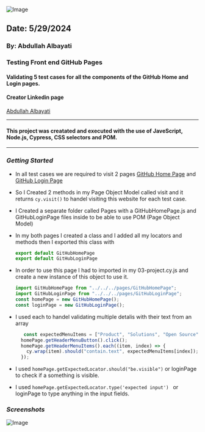 ![Image](https://www.cypress.io/cypress_logo_social.png)

## Date: 5/29/2024

### By: Abdullah Albayati

### Testing Front end GitHub Pages

#### Validating 5 test cases for all the components of the GitHub Home and Login pages.

#### Creator Linkedin page

[Abdullah Albayati](https://www.linkedin.com/in/albayati-abdullah/)

---

#### This project was creatated and executed with the use of JaveScript, Node.js, Cypress, CSS selectors and POM.

---

### _Getting Started_

- In all test cases we are required to visit 2 pages [GitHub Home Page](https://github.com/) and [GitHub Login Page](https://github.com/login)
- So I Created 2 methods in my Page Object Model called visit and it returns `cy.visit()` to handel visiting this website for each test case.
- I Created a separate folder called Pages with a GitHubHomePage.js and GitHubLoginPage files inside to be able to use POM (Page Object Model)
- In my both pages I created a class and I added all my locators and methods then I exported this class with
  ```JavaScript
  export default GitHubHomePage
  export default GitHubLoginPage
  ```
- In order to use this page I had to imported in my 03-project.cy.js and create a new instance of this object to use it.

  ```JavaScript
  import GitHubHomePage from "../../../pages/GitHubHomePage";
  import GitHubLoginPage from "../../../pages/GitHubLoginPage";
  const homePage = new GitHubHomePage();
  const loginPage = new GitHubLoginPage();
  ```

- I used each to handel validating multiple detalis with their text from an array

  ```JavaScript
     const expectedMenuItems = ["Product", "Solutions", "Open Source", "Pricing"];
    homePage.getHeaderMenuButton().click();
    homePage.getHeaderMenuItems().each((item, index) => {
      cy.wrap(item).should("contain.text", expectedMenuItems[index]);
    });
  ```

- I used `homePage.getExpectedLocator.should("be.visible")` or loginPage to check if a something is visible.

- I used `homePage.getExpectedLocator.type('expected input') ` or loginPage to type anything in the input fields.

### _Screenshots_

![Image](https://i.ibb.co/LnK3rrR/Screenshot-2024-05-29-at-8-40-04-PM.png)
